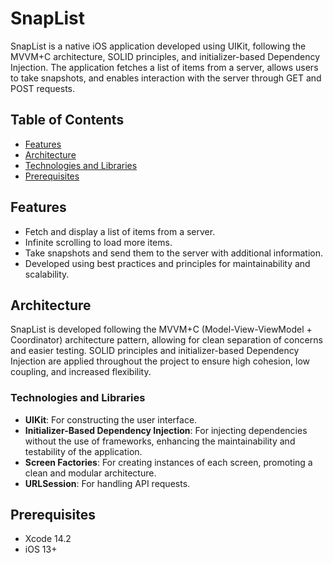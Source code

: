 # SnapList
SnapList is a native iOS application developed using UIKit, following the MVVM+C architecture, SOLID principles, and initializer-based Dependency Injection. The application fetches a list of items from a server, allows users to take snapshots, and enables interaction with the server through GET and POST requests.

## Table of Contents
- [Features](#features)
- [Architecture](#architecture)
- [Technologies and Libraries](#technologies-and-libraries)
- [Prerequisites](#prerequisites)

## Features
- Fetch and display a list of items from a server.
- Infinite scrolling to load more items.
- Take snapshots and send them to the server with additional information.
- Developed using best practices and principles for maintainability and scalability.

## Architecture
SnapList is developed following the MVVM+C (Model-View-ViewModel + Coordinator) architecture pattern, allowing for clean separation of concerns and easier testing. SOLID principles and initializer-based Dependency Injection are applied throughout the project to ensure high cohesion, low coupling, and increased flexibility.

### Technologies and Libraries
- **UIKit**: For constructing the user interface.
- **Initializer-Based Dependency Injection**: For injecting dependencies without the use of frameworks, enhancing the maintainability and testability of the application.
- **Screen Factories**: For creating instances of each screen, promoting a clean and modular architecture.
- **URLSession**: For handling API requests.

## Prerequisites
- Xcode 14.2
- iOS 13+
